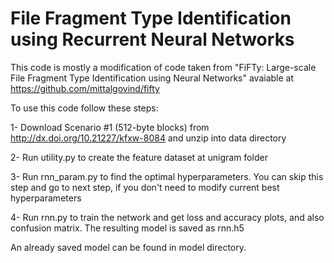 # File Fragment Type Identification using Recurrent Neural Networks

This code is mostly a modification of code taken from "FiFTy: Large-scale File Fragment Type Identification using Neural Networks" avaiable at https://github.com/mittalgovind/fifty

To use this code follow these steps:

1- Download Scenario #1 (512-byte blocks) from http://dx.doi.org/10.21227/kfxw-8084 and unzip into data directory

2- Run utility.py to create the feature dataset at unigram folder

3- Run rnn_param.py to find the optimal hyperparameters. You can skip this step and go to next step, if you don't need to modify current best hyperparameters

4- Run rnn.py to train the network and get loss and accuracy plots, and also confusion matrix. The resulting model is saved as rnn.h5


An already saved model can be found in model directory.
